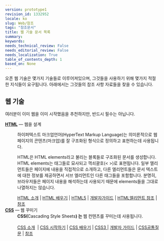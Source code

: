 ```yaml
---
version: prototype1
revision_id: 1332952
locale: ko
slug: Web/참조
tags: "참조문서"
title: 웹 기술 문서 목록
summary: 
keywords: 
needs_technical_review: False
needs_editorial_review: False
needs_localization: True
table_of_contents_depth: 1
based_on: None
---
```

<p>오픈 웹 기술은 몇가지 기술들로 이루어져있으며, 그것들을 사용하기 위해 몇가지 적절한 지식들이 요구됩니다. 아래에서는 그것들의 참조 사항 자료들을 찾을 수 있습니다.</p>

<div class="row topicpage-table">
<div class="section">
<h2 class="Documentation" id="Docs_for_add-on_developers" name="Docs_for_add-on_developers">웹 기술</h2>

<dl>
 <dt>
 <p>여러분이 이미 웹을 이미 시작했음을 추천하지만, 반드시 필수는 아닙니다.</p>
 </dt>
 <dt><strong><a href="https://developer.mozilla.org/en-US/docs/Glossary/HTML">HTML</a></strong> — 웹을 설계</dt>
 <dd>
 <p>하이퍼텍스트 마크업언어(HyperText Markup Language)는 의미론적으로 웹 페이지의 콘텐츠(마크업)를 잘 구조화된 형식으로 정의하고 표현하는데 사용됩니다.</p>

 <p>HTML은 HTML elements라고 불리는 블록들로 구조화된 문서를 생성합니다. HTML elements는 태그들로 묘사되고 꺽쇠괄호(&lt; &gt;)로 표현됩니다. 일부 엘리먼트들은 페이지에 내용을 직접적으로 소개하고, 다른 엘리먼트들은 문서 텍스트에 대한 정보를 제공하면서 서브 엘리먼트인 다른 태그들을 포함합니다. 분명히, 브라우저들은 페이지 내용을 해석하는데 사용되기 때문에 elements들을 그대로 나열하지는 않습니다.</p>
 <a href="https://developer.mozilla.org/en-US/Learn/HTML/Introduction_to_HTML">HTML 소개</a>&nbsp;| <a href="https://developer.mozilla.org/en-US/Learn/HTML">HTML 배우기</a>&nbsp;| <a href="https://developer.mozilla.org/en-US/docs/Web/Guide/HTML/HTML5">HTML5</a> | <a href="https://developer.mozilla.org/en-US/docs/Web/Guide/HTML">개발자가이드</a>&nbsp;| <a href="https://developer.mozilla.org/en-US/docs/Web/HTML/Element">HTML엘리먼트 참조</a>&nbsp;| <a href="https://developer.mozilla.org/en-US/docs/Web/HTML/Reference">참조</a>&nbsp;</dd>
 <dt><strong><a href="https://developer.mozilla.org/en-US/docs/Glossary/CSS">CSS</a></strong> — 웹 꾸미기</dt>
 <dd><strong>CSS(</strong>Cascading Style Sheets<strong>) 는 </strong>웹 컨텐츠를 꾸미는데 사용됩니다.</dd>
 <dd><br />
 <a href="https://developer.mozilla.org/en-US/Learn/CSS/Introduction_to_CSS">CSS 소개</a>&nbsp; | <a href="https://developer.mozilla.org/en-US/docs/Web/Guide/CSS/Getting_started">CSS 시작하기</a>&nbsp;| <a href="https://developer.mozilla.org/en-US/Learn/CSS">CSS 배우기</a>&nbsp;| <a href="https://developer.mozilla.org/en-US/docs/Web/CSS/CSS3">CSS3 </a>| <a href="https://developer.mozilla.org/en-US/docs/Web/Guide/CSS">개발자 가이드</a>&nbsp;| <a href="https://developer.mozilla.org/en-US/docs/Web/CSS/Common_CSS_Questions">CSS공통질문</a>&nbsp;| <a href="https://developer.mozilla.org/en-US/docs/Web/CSS/Reference">참조</a></dd>
</dl>
</div>
</div>

<p>&nbsp;</p>

